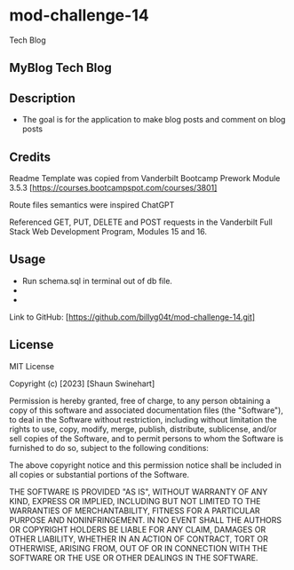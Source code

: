 # mod-challenge-14
Tech Blog

## MyBlog Tech Blog

## Description

- The goal is for the application to make blog posts and comment on blog posts

## Credits

Readme Template was copied from Vanderbilt Bootcamp Prework Module 3.5.3
[https://courses.bootcampspot.com/courses/3801]

Route files semantics were inspired ChatGPT

 Referenced GET, PUT, DELETE and POST requests in the Vanderbilt Full Stack Web Development Program, Modules 15 and 16.
## Usage

- Run schema.sql in terminal out of db file.
- 
- 

Link to GitHub:
[https://github.com/billyg04t/mod-challenge-14.git]


## License


MIT License
 
Copyright (c) [2023] [Shaun Swinehart]

Permission is hereby granted, free of charge, to any person obtaining a copy
of this software and associated documentation files (the "Software"), to deal
in the Software without restriction, including without limitation the rights
to use, copy, modify, merge, publish, distribute, sublicense, and/or sell
copies of the Software, and to permit persons to whom the Software is
furnished to do so, subject to the following conditions:

The above copyright notice and this permission notice shall be included in all
copies or substantial portions of the Software.

THE SOFTWARE IS PROVIDED "AS IS", WITHOUT WARRANTY OF ANY KIND, EXPRESS OR
IMPLIED, INCLUDING BUT NOT LIMITED TO THE WARRANTIES OF MERCHANTABILITY,
FITNESS FOR A PARTICULAR PURPOSE AND NONINFRINGEMENT. IN NO EVENT SHALL THE
AUTHORS OR COPYRIGHT HOLDERS BE LIABLE FOR ANY CLAIM, DAMAGES OR OTHER
LIABILITY, WHETHER IN AN ACTION OF CONTRACT, TORT OR OTHERWISE, ARISING FROM,
OUT OF OR IN CONNECTION WITH THE SOFTWARE OR THE USE OR OTHER DEALINGS IN THE
SOFTWARE.